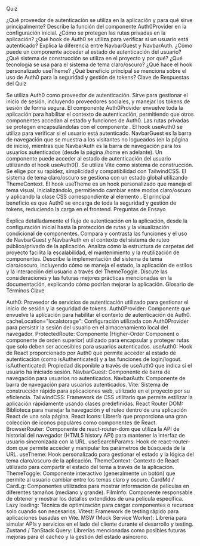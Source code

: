 Quiz

¿Qué proveedor de autenticación se utiliza en la aplicación y para qué sirve principalmente?
Describe la función del componente Auth0Provider en la configuración inicial.
¿Cómo se protegen las rutas privadas en la aplicación?
¿Qué hook de Auth0 se utiliza para verificar si un usuario está autenticado?
Explica la diferencia entre NavbarGuest y NavbarAuth.
¿Cómo puede un componente acceder al estado de autenticación del usuario?
¿Qué sistema de construcción se utiliza en el proyecto y por qué?
¿Qué tecnología se usa para el sistema de tema claro/oscuro?
¿Qué hace el hook personalizado useTheme?
¿Qué beneficio principal se menciona sobre el uso de Auth0 para la seguridad y gestión de tokens?
Clave de Respuestas del Quiz

Se utiliza Auth0 como proveedor de autenticación. Sirve para gestionar el inicio de sesión, incluyendo proveedores sociales, y manejar los tokens de sesión de forma segura.
El componente Auth0Provider envuelve toda la aplicación para habilitar el contexto de autenticación, permitiendo que otros componentes accedan al estado y funciones de Auth0.
Las rutas privadas se protegen encapsulándolas con el componente <ProtectedRoute>.
El hook useAuth0 se utiliza para verificar si el usuario está autenticado.
NavbarGuest es la barra de navegación que se muestra a los visitantes no logueados (en la página de inicio), mientras que NavbarAuth es la barra de navegación para los usuarios autenticados (desde la página /home en adelante).
Un componente puede acceder al estado de autenticación del usuario utilizando el hook useAuth0().
Se utiliza Vite como sistema de construcción. Se elige por su rapidez, simplicidad y compatibilidad con TailwindCSS.
El sistema de tema claro/oscuro se gestiona con un estado global utilizando ThemeContext.
El hook useTheme es un hook personalizado que maneja el tema visual, inicializándolo, permitiendo cambiar entre modos claro/oscuro y aplicando la clase CSS correspondiente al elemento <html>.
El principal beneficio es que Auth0 se encarga de toda la seguridad y gestión de tokens, reduciendo la carga en el frontend.
Preguntas de Ensayo

Explica detalladamente el flujo de autenticación en la aplicación, desde la configuración inicial hasta la protección de rutas y la visualización condicional de componentes.
Compara y contrasta las funciones y el uso de NavbarGuest y NavbarAuth en el contexto del sistema de ruteo público/privado de la aplicación.
Analiza cómo la estructura de carpetas del proyecto facilita la escalabilidad, el mantenimiento y la reutilización de componentes.
Describe la implementación del sistema de tema claro/oscuro, incluyendo cómo se maneja el estado, la aplicación de estilos y la interacción del usuario a través del ThemeToggle.
Discute las consideraciones y las futuras mejores prácticas mencionadas en la documentación, explicando cómo podrían mejorar la aplicación.
Glosario de Términos Clave

Auth0: Proveedor de servicios de autenticación utilizado para gestionar el inicio de sesión y la seguridad de tokens.
Auth0Provider: Componente que envuelve la aplicación para habilitar el contexto de autenticación de Auth0.
cacheLocation="localstorage": Configuración utilizada con Auth0Provider para persistir la sesión del usuario en el almacenamiento local del navegador.
ProtectedRoute: Componente (Higher-Order Component o componente de orden superior) utilizado para encapsular y proteger rutas que solo deben ser accesibles para usuarios autenticados.
useAuth0: Hook de React proporcionado por Auth0 que permite acceder al estado de autenticación (como isAuthenticated) y a las funciones de login/logout.
isAuthenticated: Propiedad disponible a través de useAuth0 que indica si el usuario ha iniciado sesión.
NavbarGuest: Componente de barra de navegación para usuarios no autenticados.
NavbarAuth: Componente de barra de navegación para usuarios autenticados.
Vite: Sistema de construcción rápido para aplicaciones web, utilizado en el proyecto por su eficiencia.
TailwindCSS: Framework de CSS utilitario que permite estilizar la aplicación rápidamente usando clases predefinidas.
React Router DOM: Biblioteca para manejar la navegación y el ruteo dentro de una aplicación React de una sola página.
React Icons: Librería que proporciona una gran colección de iconos populares como componentes de React.
BrowserRouter: Componente de react-router-dom que utiliza la API de historial del navegador (HTML5 history API) para mantener la interfaz de usuario sincronizada con la URL.
useSearchParams: Hook de react-router-dom que permite acceder y manipular los parámetros de búsqueda de la URL.
useTheme: Hook personalizado para gestionar el estado y la lógica del tema claro/oscuro de la aplicación.
ThemeContext: Contexto de React utilizado para compartir el estado del tema a través de la aplicación.
ThemeToggle: Componente interactivo (generalmente un botón) que permite al usuario cambiar entre los temas claro y oscuro.
CardMd / CardLg: Componentes utilizados para mostrar información de películas en diferentes tamaños (mediano y grande).
FilmInfo: Componente responsable de obtener y mostrar los detalles extendidos de una película específica.
Lazy loading: Técnica de optimización para cargar componentes o recursos solo cuando son necesarios.
Vitest: Framework de testing rápido para aplicaciones basadas en Vite.
MSW (Mock Service Worker): Librería para simular APIs y servicios en el lado del cliente durante el desarrollo y testing.
Zustand / TanStack Query: Librerías mencionadas como posibles futuras mejoras para el cacheo y la gestión del estado asíncrono.
